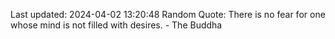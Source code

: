 Last updated: 2024-04-02 13:20:48
Random Quote: There is no fear for one whose mind is not filled with desires. - The Buddha